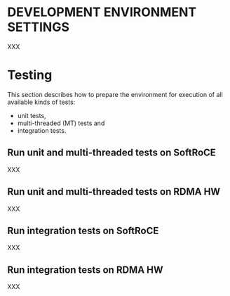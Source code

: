 # DEVELOPMENT ENVIRONMENT SETTINGS

XXX

# Testing

This section describes how to prepare the environment for execution of all available kinds of tests:
- unit tests,
- multi-threaded (MT) tests and
- integration tests.

## Run unit and multi-threaded tests on SoftRoCE

XXX

## Run unit and multi-threaded tests on RDMA HW

XXX

## Run integration tests on SoftRoCE

XXX

## Run integration tests on RDMA HW

XXX
